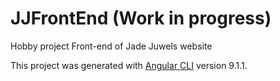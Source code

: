# JJFrontEnd (Work in progress)
Hobby project
Front-end of Jade Juwels website

This project was generated with [Angular CLI](https://github.com/angular/angular-cli) version 9.1.1.
